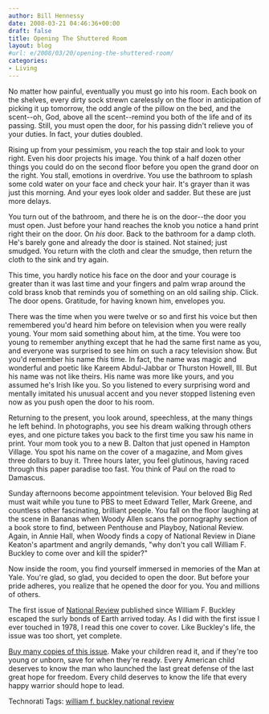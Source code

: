 ```yaml
---
author: Bill Hennessy
date: 2008-03-21 04:46:36+00:00
draft: false
title: Opening The Shuttered Room
layout: blog
#url: e/2008/03/20/opening-the-shuttered-room/
categories:
- Living
---
```


No matter how painful, eventually you must go into his room. Each book on the shelves, every dirty sock strewn carelessly on the floor in anticipation of picking it up tomorrow, the odd angle of the pillow on the bed, and the scent--oh, God, above all the scent--remind you both of the life and of its passing. Still, you must open the door, for his passing didn't relieve you of your duties. In fact, your duties doubled.

 

Rising up from your pessimism, you reach the top stair and look to your right. Even his door projects his image. You think of a half dozen other things you could do on the second floor before you open the grand door on the right. You stall, emotions in overdrive. You use the bathroom to splash some cold water on your face and check your hair. It's grayer than it was just this morning. And your eyes look older and sadder. But these are just more delays.

 

You turn out of the bathroom, and there he is on the door--the door you must open. Just before your hand reaches the knob you notice a hand print right their on the door. On _his_ door. Back to the bathroom for a damp cloth. He's barely gone and already the door is stained. Not stained; just smudged. You return with the cloth and clear the smudge, then return the cloth to the sink and try again. 

 

This time, you hardly notice his face on the door and your courage is greater than it was last time and your fingers and palm wrap around the cold brass knob that reminds you of something on an old sailing ship. Click. The door opens. Gratitude, for having known him, envelopes you.

 

There was the time when you were twelve or so and first his voice but then remembered you'd heard him before on television when you were really young. Your mom said something about him, at the time. You were too young to remember anything except that he had the same first name as you, and everyone was surprised to see him on such a racy television show. But you'd remember his name _this_ time. In fact, the name was magic and wonderful and poetic like Kareem Abdul-Jabbar or Thurston Howell, III. But his name was not like theirs. His name was more like yours, and you assumed he's Irish like you. So you listened to every surprising word and mentally imitated his unusual accent and you never stopped listening even now as you push open the door to his room.

 

Returning to the present, you look around, speechless, at the many things he left behind. In photographs, you see his dream walking through others eyes, and one picture takes you back to the first time you saw his name in print. Your mom took you to a new B. Dalton that just opened in Hampton Village. You spot his name on the cover of a magazine, and Mom gives three dollars to buy it. Three hours later, you feel glutinous, having raced through this paper paradise too fast. You think of Paul on the road to Damascus.

 

Sunday afternoons become appointment television. Your beloved Big Red must wait while you tune to PBS to meet Edward Teller, Mark Greene, and countless other fascinating, brilliant people. You fall on the floor laughing at the scene in Bananas when Woody Allen scans the pornography section of a book store to find, between Penthouse and Playboy, National Review. Again, in Annie Hall, when Woody finds a copy of National Review in Diane Keaton's apartment and angrily demands, "why don't you call William F. Buckley to come over and kill the spider?"

 

Now inside the room, you find yourself immersed in memories of the Man at Yale. You're glad, so glad, you decided to open the door. But before your pride adheres, you realize that he opened the door for you. You and millions of others.

 

 

The first issue of [National Review](https://www.nationalreview.com/subscribe/nr.p) published since William F. Buckley escaped the surly bonds of Earth arrived today. As I did with the first issue I ever touched in 1978, I read this one cover to cover. Like Buckley's life, the issue was too short, yet complete.

 

[Buy many copies of this issue](https://store.nationalreview.com/?i=YTZiNGJhNTc3ZGZjOWU0YjJjZjBhYWZiNjFmZTlmYmE=). Make your children read it, and if they're too young or unborn, save for when they're ready. Every American child deserves to know the man who launched the last great defense of the last great hope for freedom. Every child deserves to know the life that every happy warrior should hope to lead. 

 

  

Technorati Tags: [william f. buckley](https://technorati.com/tags/william%20f.%20buckley),[national review](https://technorati.com/tags/national%20review)

